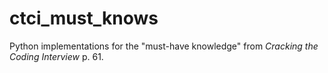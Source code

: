 # ctci_must_knows
Python implementations for the "must-have knowledge" from _Cracking the Coding Interview_ p. 61.
